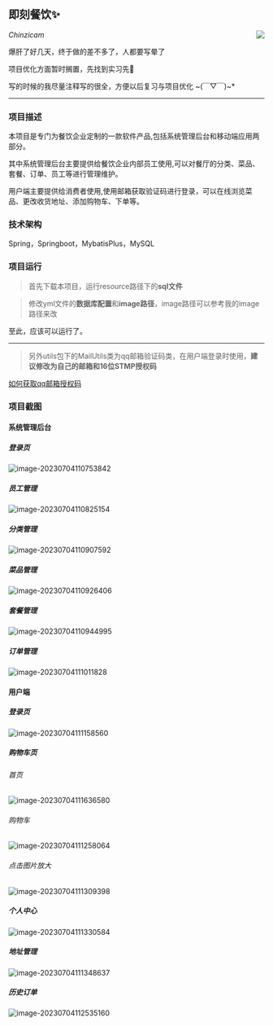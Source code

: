 ## 即刻餐饮✨

 <img align="right" src="README.assets/6ee7cacc267b4ec8b570b2ab9c0a0ce1.png"/>

*Chinzicam*

爆肝了好几天，终于做的差不多了，人都要写晕了

项目优化方面暂时搁置，先找到实习先🤣

写的时候的我尽量注释写的很全，方便以后复习与项目优化 ~(￣▽￣)~*️

------

### 项目描述

本项目是专门为餐饮企业定制的一款软件产品,包括系统管理后台和移动端应用两部分。

其中系统管理后台主要提供给餐饮企业内部员工使用,可以对餐厅的分类、菜品、套餐、订单、员工等进行管理维护。

用户端主要提供给消费者使用,使用邮箱获取验证码进行登录，可以在线浏览菜品、更改收货地址、添加购物车、下单等。

### 技术架构

Spring，Springboot，MybatisPlus，MySQL

### 项目运行

> 首先下载本项目，运行resource路径下的**sql文件**


> 修改yml文件的**数据库配置**和**image路径**，image路径可以参考我的image路径来改

至此，应该可以运行了。

---

> 另外utils包下的MailUtils类为qq邮箱验证码类，在用户端登录时使用，**建议修改为自己的邮箱和16位STMP授权码**

[如何获取qq邮箱授权码](https://markdown.com.cn "获取qq邮箱授权码")

### 项目截图

#### 系统管理后台

##### 登录页

![image-20230704110753842](README.assets/image-20230704110753842.png)

##### 员工管理

![image-20230704110825154](README.assets/image-20230704110825154.png)

##### 分类管理

![image-20230704110907592](README.assets/image-20230704110907592.png)

##### 菜品管理

![image-20230704110926406](README.assets/image-20230704110926406.png)

##### 套餐管理

![image-20230704110944995](README.assets/image-20230704110944995.png)

##### 订单管理

![image-20230704111011828](README.assets/image-20230704111011828.png)

#### 用户端

##### 登录页

![image-20230704111158560](README.assets/image-20230704111158560.png)

##### 购物车页

###### 首页

![image-20230704111636580](README.assets/image-20230704111636580.png)

###### 购物车

![image-20230704111258064](README.assets/image-20230704111258064.png)

###### 点击图片放大

![image-20230704111309398](README.assets/image-20230704111309398.png)

##### 个人中心

![image-20230704111330584](README.assets/image-20230704111330584.png)

##### 地址管理

![image-20230704111348637](README.assets/image-20230704111348637.png)



##### 历史订单

![image-20230704112535160](README.assets/image-20230704112535160.png)

